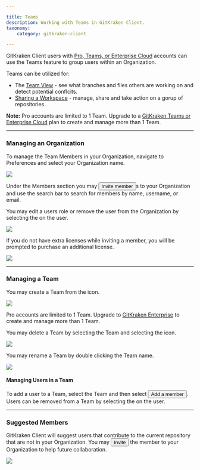 ```yaml
---

title: Teams
description: Working with Teams in GitKraken Client.
taxonomy:
    category: gitkraken-client

---
```


GitKraken Client users with <a href="https://www.gitkraken.com/git-client/pricing">Pro, Teams, or Enterprise Cloud</a> accounts can use the Teams feature to group users within an Organization.

Teams can be utilized for:
- The [Team View](/gitkraken-client/working-with-repositories/team-view/) - see what branches and files others are working on and detect potential conflcits. 
- [Sharing a Workspace](https://help.gitkraken.com/gitkraken-client/workspaces/#create-a-cloud-workspace) - manage, share and take action on a gorup of repositories.

<div class='callout callout--basic'>
    <p><strong>Note:</strong> Pro accounts are limited to 1 Team. Upgrade to a <a href="https://app.gitkraken.com/subscription">GitKraken Teams or Enterprise Cloud</a> plan to create and manage more than 1 Team.
</div>

***

### Managing an Organization

To manage the Team Members in your Organization, navigate to Preferences <i class="fas fa-cog"></i> and select your Organization name.

<img src="/wp-content/uploads/organization.png" srcset="/wp-content/uploads/organization@2x.png" class="img-bordered img-responsive center">

Under the Members section you may <button class="button button--success button--ui button--nolink">Invite member</button>s to your Organization and use the search bar to search for members by name, username, or email.

You may edit a users role or remove the user from the Organization by selecting the <i class="fas fa-ellipsis-h"></i> on the user.

<img src="/wp-content/uploads/edit-users.png" srcset="/wp-content/uploads/edit-users@2x.png" class="img-bordered img-responsive center">

If you do not have extra licenses while inviting a member, you will be prompted to purchase an additional license.

<img src="/wp-content/uploads/add-user-2.png" srcset="/wp-content/uploads/add-user-2@2x.png" class="img-bordered img-responsive center">

***

### Managing a Team

You may create a Team from the <i class="fas fa-plus-square" style="color:green"></i> icon.

<img src="/wp-content/uploads/add-team.png" srcset="/wp-content/uploads/add-team@2x.png" class="img-bordered img-responsive center">

<div class="callout callout--basic">
    <p>Pro accounts are limited to 1 Team. Upgrade to <a href="https://app.gitkraken.com/subscription">GitKraken Enterprise</a> to create and manage more than 1 Team.</p>
</div>

You may delete a Team by selecting the Team and selecting the <i class="fas fa-ellipsis-h"></i> icon.

<img src="/wp-content/uploads/delete-team.png" srcset="/wp-content/uploads/delete-team@2x.png" class="img-bordered img-responsive center">


You may rename a Team by double clicking the Team name.

<img src="/wp-content/uploads/rename-team.png" srcset="/wp-content/uploads/rename-team@2x.png" class="img-bordered img-responsive center">


#### Managing Users in a Team

To add a user to a Team, select the Team and then select <button class="button button--success button--ui button--nolink">Add a member</button>. Users can be removed from a Team by selecting the <i class="fas fa-ellipsis-h"></i> on the user.

***

### Suggested Members

GitKraken Client will suggest users that contribute to the current repository that are not in your Organization. You may <button class="button button--success button--ui button--nolink">Invite</button> the member to your Organization to help future collaboration.

<img src="/wp-content/uploads/suggested-members.png" srcset="/wp-content/uploads/suggested-members@2x.png" class="img-bordered img-responsive center">